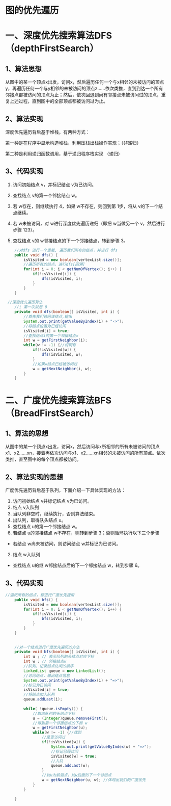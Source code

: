 # 图的优先遍历

# 一、深度优先搜索算法DFS（depthFirstSearch）

## 1、算法思想

从图中的某一个顶点x出发，访问x，然后遍历任何一个与x相邻的未被访问的顶点y，再遍历任何一个与y相邻的未被访问的顶点z……依次类推，直到到达一个所有邻接点都被访问的顶点为止；然后，依次回退到尚有邻接点未被访问过的顶点，重复上述过程，直到图中的全部顶点都被访问过为止。

## 2、算法实现

深度优先遍历背后基于堆栈，有两种方式：

第一种是在程序中显示构造堆栈，利用压栈出栈操作实现；（非递归）

第二种是利用递归函数调用，基于递归程序栈实现 		（递归）

## 3、代码实现

1) 访问初始结点 v，并标记结点 v为已访问。

2) 查找结点 v的第一个邻接结点 w。

3) 若 w存在，则继续执行 4，如果 w不存在，则回到第 1步，将从 v的下一个结点继续。

4) 若 w未被访问，对 w进行深度优先遍历递归（即把 w当做另一个 v，然后进行步骤 123）。

5) 查找结点 v的 w邻接结点的下一个邻接结点，转到步骤 3。

```java
	//对dfs 进行一个重载, 遍历我们所有的结点，并进行 dfs
	public void dfs() {
		isVisited = new boolean[vertexList.size()];
		//遍历所有的结点，进行dfs[回溯]
		for(int i = 0; i < getNumOfVertex(); i++) {
			if(!isVisited[i]) {
				dfs(isVisited, i);
			}
		}
	}	
 
 //深度优先遍历算法
	//i 第一次就是 0
	private void dfs(boolean[] isVisited, int i) {
		//首先我们访问该结点,输出
		System.out.print(getValueByIndex(i) + "->");
		//将结点设置为已经访问
		isVisited[i] = true;
		//查找结点i的第一个邻接结点w
		int w = getFirstNeighbor(i);
		while(w != -1) {//说明有
			if(!isVisited[w]) {
				dfs(isVisited, w);
			}
			//如果w结点已经被访问过
			w = getNextNeighbor(i, w);
		}
	}
```



# 二、广度优先搜索算法BFS（BreadFirstSearch）

## 1、算法的思想

从图中的某一个顶点x出发，访问x，然后访问与x所相邻的所有未被访问的顶点x1、x2……xn，接着再依次访问与x1、x2……xn相邻的未被访问的所有顶点。依次类推，直至图中的每个顶点都被访问。

## 2、算法实现的思想

广度优先遍历背后基于队列，下面介绍一下具体实现的方法：

1. 访问初始结点 v并标记结点 v为已访问。
2. 结点 v入队列
3. 当队列非空时，继续执行，否则算法结束。
4. 出队列，取得队头结点 u。
5. 查找结点 u的第一个邻接结点 w。
6. 若结点 u的邻接结点 w不存在，则转到步骤 3；否则循环执行以下三个步骤

- 若结点 w尚未被访问，则访问结点 w并标记为已访问。 
2. 结点 w入队列 
- 查找结点 u的继 w邻接结点后的下一个邻接结点 w，转到步骤 6。

## 3、代码实现

```java
//遍历所有的结点，都进行广度优先搜索
	public void bfs() {
		isVisited = new boolean[vertexList.size()];
		for(int i = 0; i < getNumOfVertex(); i++) {
			if(!isVisited[i]) {
				bfs(isVisited, i);
			}
		}
	}
 
  
   	//对一个结点进行广度优先遍历的方法
	private void bfs(boolean[] isVisited, int i) {
		int u ; // 表示队列的头结点对应下标
		int w ; // 邻接结点w
		//队列，记录结点访问的顺序
		LinkedList queue = new LinkedList();
		//访问结点，输出结点信息
		System.out.print(getValueByIndex(i) + "=>");
		//标记为已访问
		isVisited[i] = true;
		//将结点加入队列
		queue.addLast(i);
		
		while( !queue.isEmpty()) {
			//取出队列的头结点下标
			u = (Integer)queue.removeFirst();
			//得到第一个邻接结点的下标 w 
			w = getFirstNeighbor(u);
			while(w != -1) {//找到
				//是否访问过
				if(!isVisited[w]) {
					System.out.print(getValueByIndex(w) + "=>");
					//标记已经访问
					isVisited[w] = true;
					//入队
					queue.addLast(w);
				}
				//以u为前驱点，找w后面的下一个邻结点
				w = getNextNeighbor(u, w); //体现出我们的广度优先
			}
		}
		
	} 
```

 
